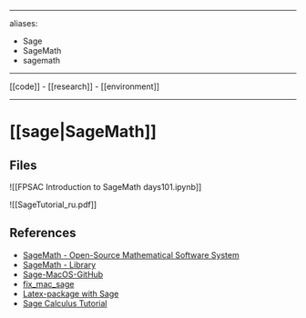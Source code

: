 
---
aliases:
- Sage
- SageMath
- sagemath
---

[[code]] -
[[research]] -
[[environment]] 

---

# [[sage|SageMath]]
## Files

![[FPSAC Introduction to SageMath days101.ipynb]]

![[SageTutorial_ru.pdf]]
## References
 - [SageMath - Open-Source Mathematical Software System](https://www.sagemath.org/)
 - [SageMath - Library](https://www.sagemath.org/library.html)
 - [Sage-MacOS-GitHub](https://github.com/3-manifolds/Sage_macOS)
 - [fix_mac_sage](https://github.com/3-manifolds/fix_mac_sage)
- [Latex-package with Sage](https://ctan.org/pkg/sagetex)
- [Sage Calculus Tutorial](https://www.sagemath.org/calctut/index.html)






